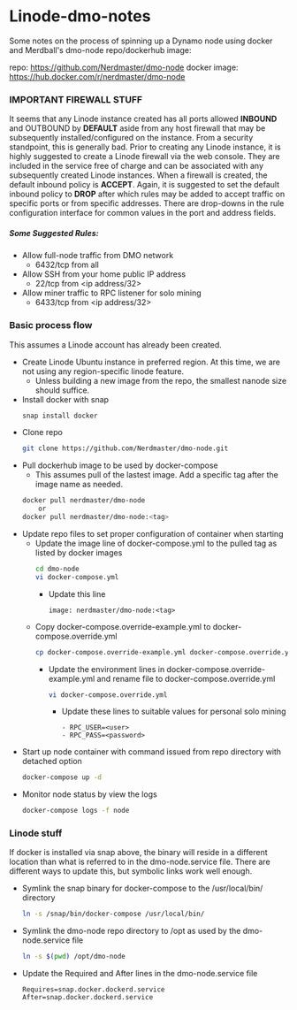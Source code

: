 # Linode-dmo-notes

Some notes on the process of spinning up a Dynamo node using docker and Merdball's dmo-node repo/dockerhub image:

repo: https://github.com/Nerdmaster/dmo-node
docker image: https://hub.docker.com/r/nerdmaster/dmo-node

### IMPORTANT FIREWALL STUFF
It seems that any Linode instance created has all ports allowed **INBOUND** and OUTBOUND by **DEFAULT** aside from any host firewall that may be subsequently installed/configured on the instance. From a security standpoint, this is generally bad. Prior to creating any Linode instance, it is highly suggested to create a Linode firewall via the web console. They are included in the service free of charge and can be associated with any subsequently created Linode instances.
When a firewall is created, the default inbound policy is **ACCEPT**. Again, it is suggested to set the default inbound policy to **DROP** after which rules may be added to accept traffic on specific ports or from specific addresses. There are drop-downs in the rule configuration interface for common values in the port and address fields.
##### Some Suggested Rules:
- Allow full-node traffic from DMO network
    - 6432/tcp from all
- Allow SSH from your home public IP address
    - 22/tcp from <ip address/32>
- Allow miner traffic to RPC listener for solo mining
    - 6433/tcp from <ip address/32>

### Basic process flow
This assumes a Linode account has already been created.

- Create Linode Ubuntu instance in preferred region. At this time, we are not using any region-specific linode feature.
    - Unless building a new image from the repo, the smallest nanode size should suffice.
- Install docker with snap
    ```bash
    snap install docker
    ```
- Clone repo
    ```bash
    git clone https://github.com/Nerdmaster/dmo-node.git
    ```
- Pull dockerhub image to be used by docker-compose
    - This assumes pull of the lastest image. Add a specific tag after the image name as needed.
    ```bash
    docker pull nerdmaster/dmo-node
        or
    docker pull nerdmaster/dmo-node:<tag>
    ```
- Update repo files to set proper configuration of container when starting
    - Update the image line of docker-compose.yml to the pulled tag as listed by docker images
        ```bash
        cd dmo-node
        vi docker-compose.yml
        ```
        - Update this line
            ```
            image: nerdmaster/dmo-node:<tag>
            ```
    - Copy docker-compose.override-example.yml to docker-compose.override.yml
        ```bash
        cp docker-compose.override-example.yml docker-compose.override.yml
        ```
        - Update the environment lines in docker-compose.override-example.yml and rename file to docker-compose.override.yml
            ```bash
            vi docker-compose.override.yml
            ```
            - Update these lines to suitable values for personal solo mining
                ```
                - RPC_USER=<user>
                - RPC_PASS=<password>
                ```
- Start up node container with command issued from repo directory with detached option
    ```bash
    docker-compose up -d
    ```
- Monitor node status by view the logs
    ```bash
    docker-compose logs -f node
    ```

### Linode stuff
If docker is installed via snap above, the binary will reside in a different location than what is referred to in the dmo-node.service file. There are different ways to update this, but symbolic links work well enough.

- Symlink the snap binary for docker-compose to the /usr/local/bin/ directory
    ```bash
    ln -s /snap/bin/docker-compose /usr/local/bin/
    ```
- Symlink the dmo-node repo directory to /opt as used by the dmo-node.service file
    ```bash while in the repo directory
    ln -s $(pwd) /opt/dmo-node
    ```
- Update the Required and After lines in the dmo-node.service file
    ```
    Requires=snap.docker.dockerd.service
    After=snap.docker.dockerd.service
    ```
